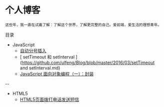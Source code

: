 # 个人博客
    这些年，我一直在试着了解：了解这个世界，了解更完整的自己。爱前端，爱生活的理想青年。
    
目录

* JavaScript
    * [自动分号插入](https://github.com/ulfeng/Blog/blob/master/2016/03/JavaScript%20%E8%87%AA%E5%8A%A8%E5%88%86%E5%8F%B7%E6%8F%92%E5%85%A5.md)
    * [ setTimeout 和 setInterval ](https://github.com/ulfeng/Blog/blob/master/2016/03/setTimeout and setInterval.md)
    * [JavaScript 面向对象编程（一）：封装](https://github.com/ulfeng/blog/blob/master/2016/03/object-oriented(1).md)
    
--

* HTML5
    * [HTML5页面拨打电话发送短信](https://github.com/ulfeng/blog/blob/master/2016/03/HTML5%20%E9%A1%B5%E9%9D%A2%E6%8B%A8%E6%89%93%E7%94%B5%E8%AF%9D.md)
